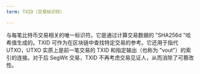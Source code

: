 ```yaml
---
term: TXID（交易标识符）

---
```

与每笔比特币交易相关的唯一标识符。它是通过计算交易数据的 "SHA256d "哈希值生成的。TXID 可作为在区块链中查找特定交易的参考。它还用于指代UTXO，UTXO 实质上是前一笔交易的 TXID 和指定输出（也称为 "vout"）的索引的连接。对于后 SegWit 交易，TXID 不再考虑交易见证人，从而消除了可篡改性。